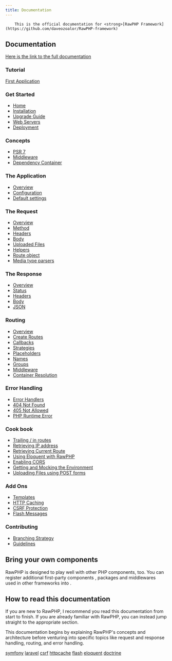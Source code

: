 ```yaml
---
title: Documentation
---
```



        This is the official documentation for <strong>[RawPHP Framework](https://github.com/daveozoalor/RawPHP-framework)
  


## Documentation 
[Here is the link to the full documentation](https://github.com/daveozoalor/RawPHP-docs/docs)

### Tutorial
  [First Application](https://github.com/daveozoalor/RawPHP-docs/blob/master/docs/tutorial/first-app.md)

### Get Started
  * [Home](https://github.com/daveozoalor/RawPHP-docs/docs)
  * [Installation](https://github.com/daveozoalor/RawPHP-docs/blob/master/docs/start/installation.md)
  * [Upgrade Guide](https://github.com/daveozoalor/RawPHP-docs/blob/master/docs/start/upgrade.md)
  * [Web Servers](https://github.com/daveozoalor/RawPHP-docs/blob/master/docs/start/web-servers.md)
  * [Deployment](https://github.com/daveozoalor/RawPHP-docs/docs/deployment/deployment.md)

### Concepts
  * [PSR 7](https://github.com/daveozoalor/RawPHP-docs/docs/concepts/value-objects.md)
  * [Middleware](https://github.com/daveozoalor/RawPHP-docs/docs/concepts/middleware)
  * [Dependency Container](https://github.com/daveozoalor/RawPHP-docs/docs/concepts/di.md)
  
### The Application
  * [Overview](https://github.com/daveozoalor/RawPHP-docs/docs/objects/application.md)
  * [Configuration](https://github.com/daveozoalor/RawPHP-docs/docs/objects/application.md#application-configuration)
  * [Default settings](https://github.com/daveozoalor/RawPHP-docs/docs/objects/application.md#slim-default-settings)
  
### The Request
  * [Overview](https://github.com/daveozoalor/RawPHP-docs/docs/objects/request.md)
  * [Method](https://github.com/daveozoalor/RawPHP-docs/docs/objects/request.md)
  * [Headers](https://github.com/daveozoalor/RawPHP-docs/docs/objects/request.md)
  * [Body](https://github.com/daveozoalor/RawPHP-docs/docs/objects/request.md)
  * [Uploaded Files](https://github.com/daveozoalor/RawPHP-docs/docs/objects/request.md)
  * [Helpers](https://github.com/daveozoalor/RawPHP-docs/docs/objects/request.md)
  * [Route object](https://github.com/daveozoalor/RawPHP-docs/docs/objects/request.md)
  * [Media type parsers](https://github.com/daveozoalor/RawPHP-docs/docs/objects/request.md)
  
### The Response
  * [Overview](https://github.com/daveozoalor/RawPHP-docs/docs/objects/response.md)
  * [Status](https://github.com/daveozoalor/RawPHP-docs/docs/objects/response.md)
  * [Headers](https://github.com/daveozoalor/RawPHP-docs/docs/objects/response.md)
  * [Body](https://github.com/daveozoalor/RawPHP-docs/docs/objects/response.md)
  * [JSON](https://github.com/daveozoalor/RawPHP-docs/docs/objects/response.md)
  
### Routing
  * [Overview](https://github.com/daveozoalor/RawPHP-docs/docs/objects/router.md)
  * [Create Routes](https://github.com/daveozoalor/RawPHP-docs/docs/objects/router.md)
  * [Callbacks](https://github.com/daveozoalor/RawPHP-docs/docs/objects/router.md)
  * [Strategies](https://github.com/daveozoalor/RawPHP-docs/docs/objects/router.md)
  * [Placeholders](https://github.com/daveozoalor/RawPHP-docs/docs/objects/router.md)
  * [Names](https://github.com/daveozoalor/RawPHP-docs/docs/objects/router.md)
  * [Groups](https://github.com/daveozoalor/RawPHP-docs/docs/objects/router.md)
  * [Middleware](https://github.com/daveozoalor/RawPHP-docs/docs/objects/router.md)
  * [Container Resolution](https://github.com/daveozoalor/RawPHP-docs/docs/objects/router.md)
  
### Error Handling
  * [Error Handlers](https://github.com/daveozoalor/RawPHP-docs/docs/handlers/error.md)
  * [404 Not Found](https://github.com/daveozoalor/RawPHP-docs/docs/handlers/not-found.md)
  * [405 Not Allowed](https://github.com/daveozoalor/RawPHP-docs/docs/handlers/not-allowed.md)
  * [PHP Runtime Error](https://github.com/daveozoalor/RawPHP-docs/docs/handlers/php-error.md)
  
  ### Cook book
  * [Trailing / in routes](https://github.com/daveozoalor/RawPHP-docs/docs/cookbook/route-patterns.md)
  * [Retrieving IP address](https://github.com/daveozoalor/RawPHP-docs/docs/cookbook/ip-address.md)
  * [Retrieving Current Route](https://github.com/daveozoalor/RawPHP-docs/docs/cookbook/retrieving-current-route.md)
  * [Using Eloquent with RawPHP](https://github.com/daveozoalor/RawPHP-docs/docs/cookbook/database-eloquent.md)
  * [Enabling CORS](https://github.com/daveozoalor/RawPHP-docs/docs/cookbook/enable-cors.md)
  * [Getting and Mocking the Environment](https://github.com/daveozoalor/RawPHP-docs/docs/cookbook/emvironment.md)
  * [Uploading Files using POST forms](https://github.com/daveozoalor/RawPHP-docs/docs/cookbook/uploading-files.md)
  
### Add Ons
  * [Templates](https://github.com/daveozoalor/RawPHP-docs/docs/features/templates.md)
  * [HTTP Caching](https://github.com/daveozoalor/RawPHP-docs/docs/features/caching.md)
  * [CSRF Protection](https://github.com/daveozoalor/RawPHP-docs/docs/features/csrf.md)
  * [Flash Messages](https://github.com/daveozoalor/RawPHP-docs/docs/features/flash.md)

### Contributing
  * [Branching Strategy](https://github.com/daveozoalor/RawPHP-docs/docs/contributors/strategy.md)
  * [Guidelines](https://github.com/daveozoalor/RawPHP-docs/docs/contributors/guidelines.md)

## Bring your own components

RawPHP is designed to play well with other PHP components, too. You can register
additional first-party components , packages and middlewares used in other frameworks into .

## How to read this documentation

If you are new to RawPHP, I recommend you read this documentation from start
to finish. If you are already familiar with RawPHP, you can instead jump straight
to the appropriate section.

This documentation begins by explaining RawPHP's concepts and architecture
before venturing into specific topics like request and response handling,
routing, and error handling.

[symfony](http://symfony.com/)
[laravel](http://laravel.com/)
[csrf](https://github.com/slimphp/Slim-Csrf/)
[httpcache](https://github.com/slimphp/Slim-HttpCache)
[flash](https://github.com/slimphp/Slim-Flash)
[eloquent](http://laravel.com/docs/5.1/eloquent)
[doctrine](http://www.doctrine-project.org/projects/orm.html)
